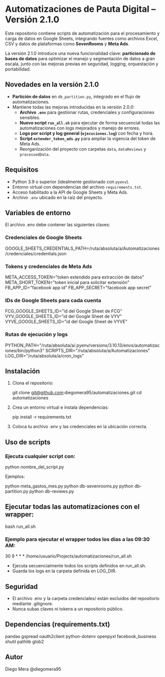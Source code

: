 
# Automatizaciones de Pauta Digital – Versión 2.1.0

Este repositorio contiene scripts de automatización para el procesamiento y carga de datos en Google Sheets, integrando fuentes como archivos Excel, CSV y datos de plataformas como **SevenRooms** y **Meta Ads**.

La versión 2.1.0 introduce una nueva funcionalidad clave: **particionado de bases de datos** para optimizar el manejo y segmentación de datos a gran escala, junto con las mejoras previas en seguridad, logging, orquestación y portabilidad.

## Novedades en la versión 2.1.0
- **Partición de datos** en `db_partition.py`, integrado en el flujo de automatizaciones.
- Mantiene todas las mejoras introducidas en la versión 2.0.0:
  - **Archivo `.env`** para gestionar rutas, credenciales y configuraciones sensibles.
  - **Nuevo script `run_all.sh`** para ejecutar de forma secuencial todas las automatizaciones con logs mejorados y manejo de errores.
  - **Logs por script y log general (`ejecuciones.log`)** con fecha y hora.
  - **Script `extender_token_ads.py`** para ampliar la vigencia del token de Meta Ads.
  - Reorganización del proyecto con carpetas `data`, `dataReviews` y `processedData`.

## Requisitos

- Python 3.9 o superior (idealmente gestionado con `pyenv`).
- Entorno virtual con dependencias del archivo `requirements.txt`.
- Acceso habilitado a la API de Google Sheets y Meta Ads.
- Archivo `.env` ubicado en la raíz del proyecto.

## Variables de entorno

El archivo .env debe contener las siguientes claves:

### Credenciales de Google Sheets
GOOGLE_SHEETS_CREDENTIALS_PATH=/ruta/absoluta/a/Automatizaciones/credenciales/credentials.json

### Tokens y credenciales de Meta Ads
META_ACCESS_TOKEN="token extendido para extracción de datos"
META_SHORT_TOKEN="token inicial para solicitar extensión"
FB_APP_ID="facebook app id"
FB_APP_SECRET="facebook app secret"

### IDs de Google Sheets para cada cuenta
FCG_GOOGLE_SHEETS_ID="id del Google Sheet de FCG"
VYV_GOOGLE_SHEETS_ID="id del Google Sheet de VYV"
VYVE_GOOGLE_SHEETS_ID="id del Google Sheet de VYVE"

### Rutas de ejecución y logs
PYTHON_PATH="/ruta/absoluta/a/.pyenv/versions/3.10.13/envs/automatizaciones/bin/python3"
SCRIPTS_DIR="/ruta/absoluta/a/Automatizaciones"
LOG_DIR="/ruta/absoluta/a/cron_logs"

## Instalación

1. Clona el repositorio:

    git clone git@github.com:diegomera95/automatizaciones.git
    cd automatizaciones

2. Crea un entorno virtual e instala dependencias:

    pip install -r requirements.txt

3. Coloca tu archivo .env y las credenciales en la ubicación correcta.

## Uso de scripts

### Ejecuta cualquier script con:

python nombre_del_script.py

Ejemplos:

python meta_gastos_mes.py
python db-sevenrooms.py
python db-partition.py
python db-reviews.py

## Ejecutar todas las automatizaciones con el wrapper:

bash run_all.sh

### Ejemplo para ejecutar el wrapper todos los días a las 09:30 AM:

30 9 * * * /home/usuario/Projects/automatizaciones/run_all.sh

- Ejecuta secuencialmente todos los scripts definidos en run_all.sh.
- Guarda los logs en la carpeta definida en LOG_DIR.


## Seguridad

- El archivo .env y la carpeta credenciales/ están excluidos del repositorio mediante .gitignore.
- Nunca subas claves ni tokens a un repositorio público.

## Dependencias (requirements.txt)

pandas
gspread
oauth2client
python-dotenv
openpyxl
facebook_business
shutil
pathlib
glob2


## Autor

Diego Mera
@diegomera95
